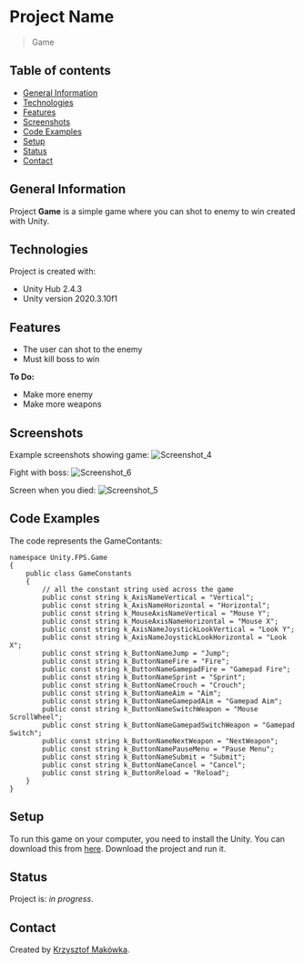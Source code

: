 # Project Name
> Game

## Table of contents
* [General Information](#general-information)
* [Technologies](#technologies)
* [Features](#features)
* [Screenshots](#screenshots)
* [Code Examples](#code-examples)
* [Setup](#setup)
* [Status](#status)
* [Contact](#contact)

## General Information
Project **Game** is a simple game where you can shot to enemy to win created with Unity.

## Technologies
Project is created with:
- Unity Hub 2.4.3
- Unity version 2020.3.10f1

## Features
- The user can shot to the enemy
- Must kill boss to win

**To Do:**
- Make more enemy
- Make more weapons


## Screenshots
Example screenshots showing game:
![Screenshot_4](https://user-images.githubusercontent.com/84870985/119891166-fc7c2400-bf38-11eb-9f19-5fec41bdb067.png)


Fight with boss:
![Screenshot_6](https://user-images.githubusercontent.com/84870985/119890978-c179f080-bf38-11eb-9a37-190c50258288.png)


Screen when you died:
![Screenshot_5](https://user-images.githubusercontent.com/84870985/119890998-c76fd180-bf38-11eb-8730-5c35236bd48d.png)



## Code Examples
The code represents the GameContants:
```
namespace Unity.FPS.Game
{
    public class GameConstants
    {
        // all the constant string used across the game
        public const string k_AxisNameVertical = "Vertical";
        public const string k_AxisNameHorizontal = "Horizontal";
        public const string k_MouseAxisNameVertical = "Mouse Y";
        public const string k_MouseAxisNameHorizontal = "Mouse X";
        public const string k_AxisNameJoystickLookVertical = "Look Y";
        public const string k_AxisNameJoystickLookHorizontal = "Look X";
        public const string k_ButtonNameJump = "Jump";
        public const string k_ButtonNameFire = "Fire";
        public const string k_ButtonNameGamepadFire = "Gamepad Fire";
        public const string k_ButtonNameSprint = "Sprint";
        public const string k_ButtonNameCrouch = "Crouch";
        public const string k_ButtonNameAim = "Aim";
        public const string k_ButtonNameGamepadAim = "Gamepad Aim";
        public const string k_ButtonNameSwitchWeapon = "Mouse ScrollWheel";
        public const string k_ButtonNameGamepadSwitchWeapon = "Gamepad Switch";
        public const string k_ButtonNameNextWeapon = "NextWeapon";
        public const string k_ButtonNamePauseMenu = "Pause Menu";
        public const string k_ButtonNameSubmit = "Submit";
        public const string k_ButtonNameCancel = "Cancel";
        public const string k_ButtonReload = "Reload";
    }
}
```

## Setup
To run this game on your  computer, you need to install the Unity. 
You can download this from  [here](https://unity.com/).
Download the project and run it.


## Status
Project is: *in progress*.

## Contact
Created by [Krzysztof Makówka](https://github.com/KrzyMK).
